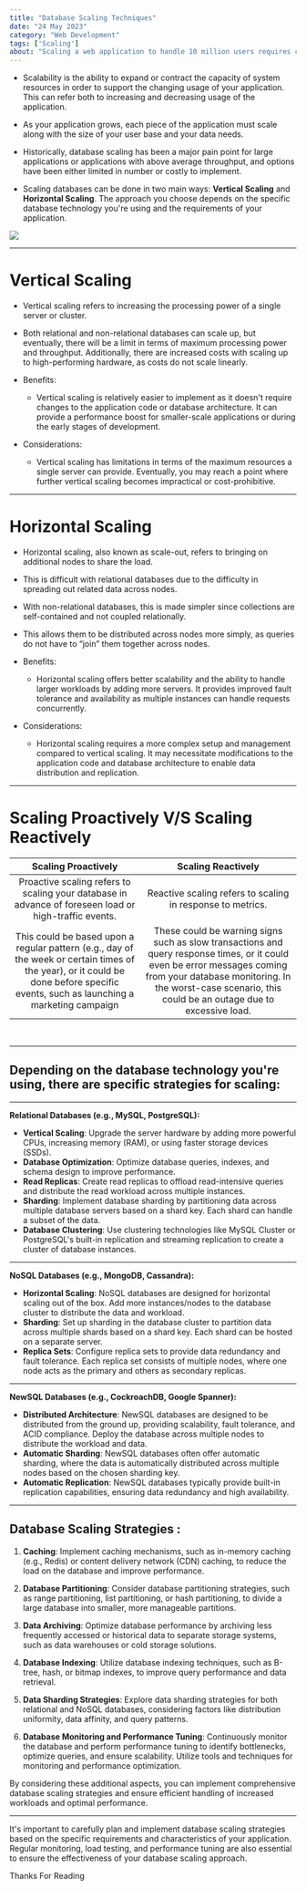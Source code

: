 ```yaml
---
title: "Database Scaling Techniques"
date: "24 May 2023"
category: "Web Development"
tags: ['Scaling']
about: "Scaling a web application to handle 10 million users requires careful planning and the implementation of various strategies. Scaling databases can be done in two main ways: vertical scaling and horizontal scaling. The approach you choose depends on the specific database technology you're using and the requirements of your application."
---
```


- Scalability is the ability to expand or contract the capacity of system resources in order to support the changing usage of your application. This can refer both to increasing and decreasing usage of the application.

- As your application grows, each piece of the application must scale along with the size of your user base and your data needs. 

- Historically, database scaling has been a major pain point for large applications or applications with above average throughput, and options have been either limited in number or costly to implement.

- Scaling databases can be done in two main ways: **Vertical Scaling** and **Horizontal Scaling**. The approach you choose depends on the specific database technology you're using and the requirements of your application.


<img src="/images/db_scaling/db_scaling.png">
<br>

___

# Vertical Scaling
- Vertical scaling refers to increasing the processing power of a single server or cluster. 
- Both relational and non-relational databases can scale up, but eventually, there will be a limit in terms of maximum processing power and throughput. Additionally, there are increased costs with scaling up to high-performing hardware, as costs do not scale linearly.

- Benefits: 
    - Vertical scaling is relatively easier to implement as it doesn't require changes to the application code or database architecture. It can provide a performance boost for smaller-scale applications or during the early stages of development.
- Considerations: 
    - Vertical scaling has limitations in terms of the maximum resources a single server can provide. Eventually, you may reach a point where further vertical scaling becomes impractical or cost-prohibitive.
___
# Horizontal Scaling
- Horizontal scaling, also known as scale-out, refers to bringing on additional nodes to share the load. 
- This is difficult with relational databases due to the difficulty in spreading out related data across nodes. 
- With non-relational databases, this is made simpler since collections are self-contained and not coupled relationally. 
- This allows them to be distributed across nodes more simply, as queries do not have to “join” them together across nodes.

- Benefits: 
    - Horizontal scaling offers better scalability and the ability to handle larger workloads by adding more servers. It provides improved fault tolerance and availability as multiple instances can handle requests concurrently.
- Considerations: 
    - Horizontal scaling requires a more complex setup and management compared to vertical scaling. It may necessitate modifications to the application code and database architecture to enable data distribution and replication.

___
# Scaling Proactively V/S Scaling Reactively

| Scaling Proactively | Scaling Reactively |
| :-----------: | :-----------: |
| Proactive scaling refers to scaling your database in advance of foreseen load or high-traffic events. | Reactive scaling refers to scaling in response to metrics. |
| This could be based upon a regular pattern (e.g., day of the week or certain times of the year), or it could be done before specific events, such as launching a marketing campaign | These could be warning signs such as slow transactions and query response times, or it could even be error messages coming from your database monitoring. In the worst-case scenario, this could be an outage due to excessive load. |

<br>

___ 

## **Depending on the database technology you're using, there are specific strategies for scaling:**

___
**Relational Databases (e.g., MySQL, PostgreSQL):**
- **Vertical Scaling**: Upgrade the server hardware by adding more powerful CPUs, increasing memory (RAM), or using faster storage devices (SSDs).
- **Database Optimization**: Optimize database queries, indexes, and schema design to improve performance.
- **Read Replicas**: Create read replicas to offload read-intensive queries and distribute the read workload across multiple instances.
- **Sharding**: Implement database sharding by partitioning data across multiple database servers based on a shard key. Each shard can handle a subset of the data.
- **Database Clustering**: Use clustering technologies like MySQL Cluster or PostgreSQL's built-in replication and streaming replication to create a cluster of database instances.
___

**NoSQL Databases (e.g., MongoDB, Cassandra):**

- **Horizontal Scaling**: NoSQL databases are designed for horizontal scaling out of the box. Add more instances/nodes to the database cluster to distribute the data and workload.
- **Sharding**: Set up sharding in the database cluster to partition data across multiple shards based on a shard key. Each shard can be hosted on a separate server.
- **Replica Sets**: Configure replica sets to provide data redundancy and fault tolerance. Each replica set consists of multiple nodes, where one node acts as the primary and others as secondary replicas.

___

**NewSQL Databases (e.g., CockroachDB, Google Spanner):**

- **Distributed Architecture**: NewSQL databases are designed to be distributed from the ground up, providing scalability, fault tolerance, and ACID compliance. Deploy the database across multiple nodes to distribute the workload and data.
- **Automatic Sharding**: NewSQL databases often offer automatic sharding, where the data is automatically distributed across multiple nodes based on the chosen sharding key.
- **Automatic Replication**: NewSQL databases typically provide built-in replication capabilities, ensuring data redundancy and high availability.
___
## Database Scaling Strategies :

1. **Caching**: Implement caching mechanisms, such as in-memory caching (e.g., Redis) or content delivery network (CDN) caching, to reduce the load on the database and improve performance.

2. **Database Partitioning**: Consider database partitioning strategies, such as range partitioning, list partitioning, or hash partitioning, to divide a large database into smaller, more manageable partitions.

3. **Data Archiving**: Optimize database performance by archiving less frequently accessed or historical data to separate storage systems, such as data warehouses or cold storage solutions.

4. **Database Indexing**: Utilize database indexing techniques, such as B-tree, hash, or bitmap indexes, to improve query performance and data retrieval.

5. **Data Sharding Strategies**: Explore data sharding strategies for both relational and NoSQL databases, considering factors like distribution uniformity, data affinity, and query patterns.

6. **Database Monitoring and Performance Tuning**: Continuously monitor the database and perform performance tuning to identify bottlenecks, optimize queries, and ensure scalability. Utilize tools and techniques for monitoring and performance optimization.

By considering these additional aspects, you can implement comprehensive database scaling strategies and ensure efficient handling of increased workloads and optimal performance.
___

It's important to carefully plan and implement database scaling strategies based on the specific requirements and characteristics of your application. Regular monitoring, load testing, and performance tuning are also essential to ensure the effectiveness of your database scaling approach.

Thanks For Reading 

<br>
<br>
